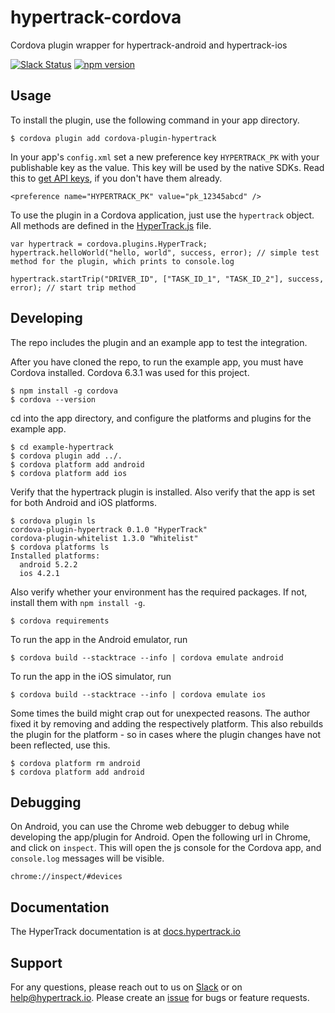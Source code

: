 # hypertrack-cordova
Cordova plugin wrapper for hypertrack-android and hypertrack-ios

[![Slack Status](http://slack.hypertrack.io/badge.svg)](http://slack.hypertrack.io) [![npm version](https://badge.fury.io/js/cordova-plugin-hypertrack.svg)](https://badge.fury.io/js/cordova-plugin-hypertrack)

## Usage
To install the plugin, use the following command in your app directory.
```
$ cordova plugin add cordova-plugin-hypertrack
```

In your app's `config.xml` set a new preference key `HYPERTRACK_PK` with your publishable key as the value. This key will be used by the native SDKs. Read this to [get API keys](http://docs.hypertrack.io/docs/get-api-keys), if you don't have them already.
```
<preference name="HYPERTRACK_PK" value="pk_12345abcd" />
```

To use the plugin in a Cordova application, just use the `hypertrack` object. All methods are defined in the [HyperTrack.js](https://github.com/hypertrack/hypertrack-cordova/blob/master/www/HyperTrack.js) file.
```
var hypertrack = cordova.plugins.HyperTrack;
hypertrack.helloWorld("hello, world", success, error); // simple test method for the plugin, which prints to console.log

hypertrack.startTrip("DRIVER_ID", ["TASK_ID_1", "TASK_ID_2"], success, error); // start trip method
```

## Developing
The repo includes the plugin and an example app to test the integration.

After you have cloned the repo, to run the example app, you must have Cordova installed. Cordova 6.3.1 was used for this project.
```
$ npm install -g cordova
$ cordova --version
```

cd into the app directory, and configure the platforms and plugins for the example app.
```
$ cd example-hypertrack
$ cordova plugin add ../.
$ cordova platform add android
$ cordova platform add ios
```

Verify that the hypertrack plugin is installed. Also verify that the app is set for both Android and iOS platforms.
```
$ cordova plugin ls
cordova-plugin-hypertrack 0.1.0 "HyperTrack"
cordova-plugin-whitelist 1.3.0 "Whitelist"
$ cordova platforms ls
Installed platforms:
  android 5.2.2
  ios 4.2.1
```

Also verify whether your environment has the required packages. If not, install them with `npm install -g`.
```
$ cordova requirements
```

To run the app in the Android emulator, run
```
$ cordova build --stacktrace --info | cordova emulate android
```

To run the app in the iOS simulator, run
```
$ cordova build --stacktrace --info | cordova emulate ios
```

Some times the build might crap out for unexpected reasons. The author fixed it by removing and adding the respectively platform. This also rebuilds the plugin for the platform - so in cases where the plugin changes have not been reflected, use this.
```
$ cordova platform rm android
$ cordova platform add android
```

## Debugging
On Android, you can use the Chrome web debugger to debug while developing the app/plugin for Android. Open the following url in Chrome, and click on `inspect`. This will open the js console for the Cordova app, and `console.log` messages will be visible.
```
chrome://inspect/#devices
```

## Documentation
The HyperTrack documentation is at [docs.hypertrack.io](http://docs.hypertrack.io/)

## Support
For any questions, please reach out to us on [Slack](http://docs.hypertrack.io/) or on help@hypertrack.io. Please create an [issue](https://github.com/hypertrack/hypertrack-cordova/issues) for bugs or feature requests.
